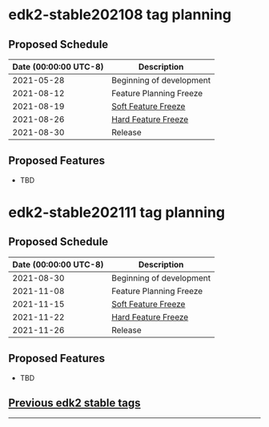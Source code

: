 # edk2-stable202108 tag planning

## Proposed Schedule

| Date (00:00:00 UTC-8)| Description                              |
| ---------------------| ---------------------------------------- |
| 2021-05-28           | Beginning of development                 |
| 2021-08-12           | Feature Planning Freeze                  |
| 2021-08-19           | [Soft Feature Freeze](SoftFeatureFreeze) |
| 2021-08-26           | [Hard Feature Freeze](HardFeatureFreeze) |
| 2021-08-30           | Release                                  |

## Proposed Features
* TBD

# edk2-stable202111 tag planning

## Proposed Schedule

| Date (00:00:00 UTC-8)| Description                              |
| ---------------------| ---------------------------------------- |
| 2021-08-30           | Beginning of development                 |
| 2021-11-08           | Feature Planning Freeze                  |
| 2021-11-15           | [Soft Feature Freeze](SoftFeatureFreeze) |
| 2021-11-22           | [Hard Feature Freeze](HardFeatureFreeze) |
| 2021-11-26           | Release                                  |

## Proposed Features
* TBD

## [Previous edk2 stable tags](https://github.com/tianocore/edk2/tags)

---
